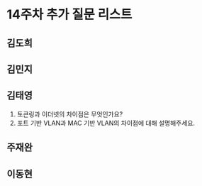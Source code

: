 # 14주차 추가 질문 리스트

## 김도희


## 김민지


## 김태영
1. 토큰링과 이더넷의 차이점은 무엇인가요?
2. 포트 기반 VLAN과 MAC 기반 VLAN의 차이점에 대해 설명해주세요.


## 주재완


## 이동현

